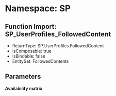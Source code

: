 # Namespace: SP

## Function Import: SP_UserProfiles_FollowedContent

- ReturnType: SP.UserProfiles.FollowedContent
- IsComposable: true
- IsBindable: false
- EntitySet: FollowedContents

## Parameters

**Availability matrix**

